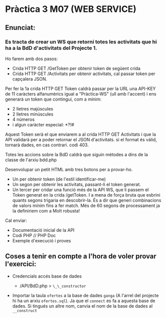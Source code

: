 # Pràctica 3 M07 (WEB SERVICE)

## Enunciat:

### Es tracta de crear un WS que retorni totes les activitats que hi ha a la BdD d'activitats del Projecte 1.

Ho farem amb dos pasos:

- Crida HTTP GET /GetToken per obtenir token de següent crida
- Crida HTTP GET /Activitats per obtenir activitats, cal passar token per capçalera JSON.

Per fer la 1a crida HTTP GET Token caldrà passar per la URL una API-KEY de 11 caràcters alfanumèrics igual a "Pràctica-WS" (ull amb l'accent) i ens generarà un token que contingui, com a mínim:

- 2 lletres majúscules
- 2 lletres minúscules
- 4 números
- i algun caràcter especial: \*?!#

Aquest Token serà el que enviarem a al crida HTTP GET Activitats i que la API validarà per a poder retornar el JSON d'activitats. si el format és vàlid, tornarà dades, en cas contrari. codi 403.

Totes les accions sobre la BdD caldrà que siguin mètodes a dins de la classe de l'arxiu bdd.php

Desenvolupar un petit HTML amb tres botons per a provar-ho.

- Un per obtenir token (de l'estil identificar-me)
- Un segon per obtenir les activitats, passant-li el token generat.
- Un tercer per cridar una funció més de la API WS, que li passem el Token generat en la crida /getToken. I a mena de força bruta que esbrini quants segons trigaria en descobrir-la. És a dir que generi combinacions de valors mínim fins a fer match. Més de 60 segons de processament ja la definiriem com a Molt robusta!

Cal enviar:

- Documentació inicial de la API
- Codi PHP // PHP Doc
- Exemple d'execució i proves

## Coses a tenir en compte a l'hora de voler provar l'exercici:

- Credencials accés base de dades

  - /API/BdD.php > `\_\_constructor`

- Importar la taula `ofertes` a la base de dades `ganga` (A l'arrel del projecte hi ha un arxiu `ofertes.sql`). Ja que el `connect` es fa a aquesta base de dades. Si tingués un altre nom, canvia el nom de la base de dades al `__construct`
